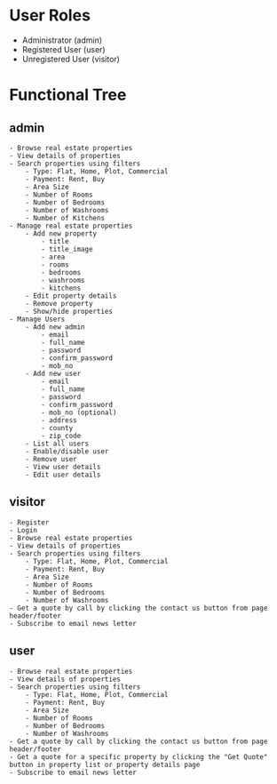 # User Roles
- Administrator (admin)
- Registered User (user)
- Unregistered User (visitor)

# Functional Tree
## admin
    - Browse real estate properties
    - View details of properties
    - Search properties using filters
        - Type: Flat, Home, Plot, Commercial
        - Payment: Rent, Buy
        - Area Size
        - Number of Rooms
        - Number of Bedrooms
        - Number of Washrooms
        - Number of Kitchens
    - Manage real estate properties
        - Add new property
            - title
            - title_image
            - area
            - rooms
            - bedrooms
            - washrooms
            - kitchens
        - Edit property details
        - Remove property
        - Show/hide properties
    - Manage Users
        - Add new admin
            - email
            - full_name
            - password
            - confirm_password
            - mob_no
        - Add new user
            - email
            - full_name
            - password
            - confirm_password
            - mob_no (optional)
            - address
            - county
            - zip_code
        - List all users
        - Enable/disable user
        - Remove user
        - View user details
        - Edit user details
## visitor
    - Register
    - Login
    - Browse real estate properties
    - View details of properties
    - Search properties using filters
        - Type: Flat, Home, Plot, Commercial
        - Payment: Rent, Buy
        - Area Size
        - Number of Rooms
        - Number of Bedrooms
        - Number of Washrooms
    - Get a quote by call by clicking the contact us button from page header/footer
    - Subscribe to email news letter
## user
    - Browse real estate properties
    - View details of properties
    - Search properties using filters
        - Type: Flat, Home, Plot, Commercial
        - Payment: Rent, Buy
        - Area Size
        - Number of Rooms
        - Number of Bedrooms
        - Number of Washrooms
    - Get a quote by call by clicking the contact us button from page header/footer
    - Get a quote for a specific property by clicking the "Get Quote" button in property list or property details page
    - Subscribe to email news letter